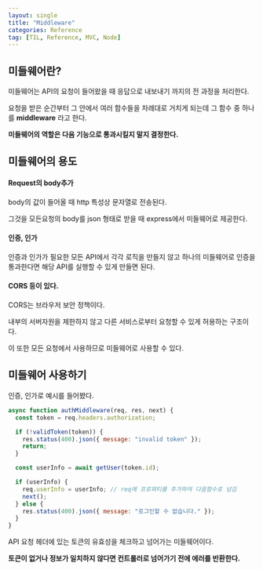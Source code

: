 ```yaml
---
layout: single
title: "Middleware"
categories: Reference
tag: [TIL, Reference, MVC, Node]
---
```


## 미들웨어란?

미들웨어는 API의 요청이 들어왔을 때 응답으로 내보내기 까지의 전 과정을 처리한다.

요청을 받은 순간부터 그 안에서 여러 함수들을 차례대로 거치게 되는데 그 함수 중 하나를 **middleware** 라고 한다.

**미들웨어의 역할은 다음 기능으로 통과시킬지 말지 결정한다.**

## 미들웨어의 용도

#### Request의 body추가

body의 값이 들어올 때 http 특성상 문자열로 전송된다.

그것을 모든요청의 body를 json 형태로 받을 때 express에서 미들웨어로 제공한다.

#### 인증, 인가

인증과 인가가 필요한 모든 API에서 각각 로직을 만들지 않고 하나의 미들웨어로 인증을 통과한다면 해당 API를 실행할 수 있게 만들면 된다.

#### CORS 등이 있다.

CORS는 브라우저 보안 정책이다.

내부의 서버자원을 제한하지 않고 다른 서비스로부터 요청할 수 있게 허용하는 구조이다.

이 또한 모든 요청에서 사용하므로 미들웨어로 사용할 수 있다.

## 미들웨어 사용하기

인증, 인가로 예시를 들어봤다.

```jsx
async function authMiddleware(req, res, next) {
  const token = req.headers.authorization;

  if (!validToken(token)) {
    res.status(400).json({ message: "invalid token" });
    return;
  }

  const userInfo = await getUser(token.id);

  if (userInfo) {
    req.userInfo = userInfo; // req에 프로퍼티를 추가하여 다음함수로 넘김
    next();
  } else {
    res.status(400).json({ message: "로그인할 수 없습니다." });
  }
}
```

API 요청 헤더에 있는 토큰의 유효성을 체크하고 넘어가는 미들웨어이다.

**토큰이 없거나 정보가 일치하지 않다면 컨트롤러로 넘어가기 전에 에러를 반환한다.**
